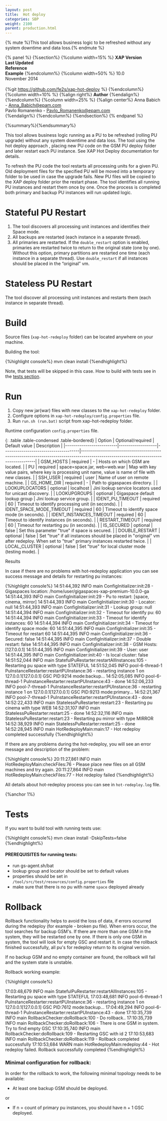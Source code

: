 ```yaml
---
layout: post
title:  Hot deploy
categories: SBP
weight: 2100
parent: production.html
---
```


{% mute %}This tool allows business logic to be refreshed without any system downtime and data loss.{% endmute %}

{% panel %}
{%section%}
{%column width=15% %}
**XAP Version**<br>
**Last Updated**<br>
**Reference**<br>
**Example**
{%endcolumn%}
{%column  width=50% %}
10.0<br>
November 2014<br>
<br>
{%git https://github.com/fe2s/xap-hot-deploy %}
{%endcolumn%}
{%column  width=10% %}
{%align right%}
**Author**
{%endalign%}
{%endcolumn%}
{%column  width=25% %}
{%align center%}
Anna Babich - Anna_Babich@epam.com <br>
Pavlo Romanenko - Pavlo_Romanenko@epam.com <br>
{%endalign%}
{%endcolumn%}
{%endsection%}
{% endpanel %}


{%summary%}{%endsummary%}

This tool allows business logic running as a PU to be refreshed (rolling PU upgrade) without any system downtime and data loss. The tool using the hot deploy approach , placing new PU code on the GSM PU deploy folder and later restart each PU instance. See XAP Hot Deploy documentation for details.

To refresh the PU code the tool restarts all processing units for a given PU. Old deployment files for the specified PU will be moved into a temporary folder to be used in case the upgrade fails. New PU files will be copied to the XAP deploy folder prior the restart phase. The tool identifies all running PU instances and restart them once by one. Once the process is completed both primary and backup PU instances will run updated logic.

# Stateful PU Restart

1. The tool discovers all processing unit instances and identifies their Space mode.
2. All backups are restarted (each instance in a separate thread).
3. All primaries are restarted. If the `double_restart` option is enabled, primaries are restarted twice to return to the original state (one by one). Without this option, primary partitions  are  restarted one time (each instance in a separate thread). Use `double_restart` if all instances should be placed in the “original” vm.

# Stateless PU Restart

The tool discover all processing unit instances and restarts them (each instance in separate thread).

# Build

Source files (`xap-hot-redeploy` folder) can be located anywhere on your machine.

Building the tool:

{%highlight console%}
mvn clean install
{%endhighlight%}

Note, that tests will be skipped in this case. How to build with tests see in the [tests section](#1).

# Run

1. Copy new jar(war) files with new classes to the `xap-hot-redeploy` folder.
2. Configure options in `xap-hot-redeploy/config.properties` file.
3. Run `run.sh (run.bat)` script from xap-hot-redeploy folder.


Runtime configuration `config.properties` file.

{: .table   .table-condensed  .table-bordered}
| Option                   | Optional/required | Default value                        | Description                                                                                                                         |
|--------------------------|-------------------|--------------------------------------|-------------------------------------------------------------------------------------------------------------------------------------|
| GSM_HOSTS                | required          | -                                    | Hosts on which GSM are located.                                                                                                     |
| PU                       | required          | space=space.jar, web=web.war | Map with key value pairs, where key is processing unit name, value is name of file with new classes.                                |
| SSH_USER                 | required          | user                              | Name of user on remote machine.                                                                                                     |
| GS_HOME_DIR      | required                  | -                                    | Path to gigaspaces directory.                                                                                                       |
| LOOKUPLOCATORS      | optional               | localhost                            | Jini lookup service locators used for unicast discovery.                                                                                                                 |
| LOOKUPGROUPS             | optional          | Gigaspace default lookup group       | Jini lookup service group.                                                                                                                        |
| IDENT_PU_TIMEOUT         | required          | 60                                | Timeout to identify processing unit (in seconds).                                                                                   |
| IDENT_SPACE_MODE_TIMEOUT | required          | 60                                 | Timeout to identify space mode (in seconds).                                                                                        |
| IDENT_INSTANCES_TIMEOUT | required          | 60                                 | Timeout to identify instances (in seconds).                                                                                        |
| RESTART_TIMEOUT | required          | 60                                 | Timeout for restarting pu (in seconds).                                                                                        |
| IS_SECURED               | optional          | false                              | Set this parameter "true" if space is secured.                                                                                      |
| DOUBLE_RESTART           | optional          | false                              | Set "true" if all instances should be placed in "original" vm after redeploy. When set to "true" primary instances restarted twice. |
| LOCAL_CLUSTER           | optional          | false                              | Set "true" for local cluster mode (testing mode). |

Results

In case if there are no problems with hot-redeploy application you can see success message and details for restarting pu instances:

{%highlight console%}
14:51:44,392  INFO main ConfigInitializer:init:28 - Gigaspaces location: /home/user/gigaspaces-xap-premium-10.0.0-ga
14:51:44,393  INFO main ConfigInitializer:init:29 - Pu to restart: [space, cinema, mirror]
14:51:44,393  INFO main ConfigInitializer:init:30 - Locator: null
14:51:44,393  INFO main ConfigInitializer:init:31 - Lookup group: null
14:51:44,394  INFO main ConfigInitializer:init:32 - Timeout for identify pu: 60
14:51:44,394  INFO main ConfigInitializer:init:33 - Timeout for identify instances: 60
14:51:44,394  INFO main ConfigInitializer:init:34 - Timeout for identify space mode: 60
14:51:44,395  INFO main ConfigInitializer:init:35 - Timeout for restart 60
14:51:44,395  INFO main ConfigInitializer:init:36 - Secured: false
14:51:44,395  INFO main ConfigInitializer:init:37 - Double restart: false
14:51:44,395  INFO main ConfigInitializer:init:38 - GSM Hosts: [127.0.0.1]
14:51:44,395  INFO main ConfigInitializer:init:39 - User: user
14:51:44,395  INFO main ConfigInitializer:init:40 - Is local cluster: false
14:51:52,044  INFO main StatefulPuRestarter:restartAllInstances:105 - Restarting pu space with type STATEFUL
14:51:52,045  INFO pool-6-thread-1 PuInstanceRestarter:restartPUInstance:36 - restarting instance 1 on 127.0.0.1[127.0.0.1] GSC PID:9214 mode:backup...
14:52:05,085  INFO pool-6-thread-1 PuInstanceRestarter:restartPUInstance:43 - done
14:52:06,233  INFO pool-7-thread-1 PuInstanceRestarter:restartPUInstance:36 - restarting instance 1 on 127.0.0.1[127.0.0.1] GSC PID:9213 mode:primary...
14:52:21,367  INFO pool-7-thread-1 PuInstanceRestarter:restartPUInstance:43 - done
14:52:22,433  INFO main StatelessPuRestarter:restart:23 - Restarting pu cinema with type WEB
14:52:31,107  INFO main StatelessPuRestarter:restart:25 - done
14:52:32,116  INFO main StatelessPuRestarter:restart:23 - Restarting pu mirror with type MIRROR
14:52:38,929  INFO main StatelessPuRestarter:restart:25 - done
14:52:28,945  INFO main HotRedeployMain:main:17 - Hot redeploy completed successfully
{%endhighlight%}

If there are any problems during the hot-redeploy, you will see an error message and description of the problem:

{%highlight console%}
20:11:27,861  INFO main HotRedeployMain:checkFiles:76 - Please place new files on all GSM machines and try again.
20:11:27,864  INFO main HotRedeployMain:checkFiles:77 - Hot redeploy failed
{%endhighlight%}

All details about hot-redeploy process you can see in `hot-redeploy.log` file.

{%anchor 1%}

# Tests

If you want to build tool with running tests use:

{%highlight console%}
mvn clean install -DskipTests=false
{%endhighlight%}

#### PREREQUISITES for running tests:

 * run gs-agent.sh/bat
 * lookup group and locator should be set to default values
 * properties should be set in `/tool/src/test/resources/config.properties` file
 * make sure that there is no pu with name `space` deployed already


# Rollback

Rollback functionality helps to avoid the loss of data, if errors occurred during the redeploy (for example - broken pu file).
When errors occur, the tool searches for backup GSM's. If there are more than one GSM in the system, they will be restarted one by one. If there is only one GSM in system, the tool will look for empty GSC and restart it.
In  case the rollback finished successfully, all pu's for redeploy return to its original  version.

If no backup GSM and no empty container are found, the rollback will fail and the system state is unstable.

Rollback working example:

{%highlight console%}

17:03:48,679  INFO main StatefulPuRestarter:restartAllInstances:105 - Restarting pu space with type STATEFUL
17:03:48,681  INFO pool-6-thread-1 PuInstanceRestarter:restartPUInstance:36 - restarting instance 1 on 127.0.0.1[127.0.0.1] GSC PID:7612 mode:backup...
17:04:49,294  INFO pool-6-thread-1 PuInstanceRestarter:restartPUInstance:43 - done
17:10:35,739  INFO main RollbackChecker:doRollback:100 - Do rollback..
17:10:35,739  INFO main RollbackChecker:doRollback:106 - There is one GSM in system. Try to find empty GSC
17:10:35,740  INFO main RollbackChecker:doRollback:109 - Restarting GSC with id 2
17:10:53,683  INFO main RollbackChecker:doRollback:119 - Rollback completed successfully
17:10:53,684  WARN main HotRedeployMain:redeploy:44 - Hot redeploy failed. Rollback successfully completed
{%endhighlight%}

### Minimal configuration for rollback:

In order for the rollback to work, the following minimal topology needs to be available:

* At least one backup GSM should be deployed.

or

* If n = count of primary pu instances, you should have n + 1 GSC deployed.
